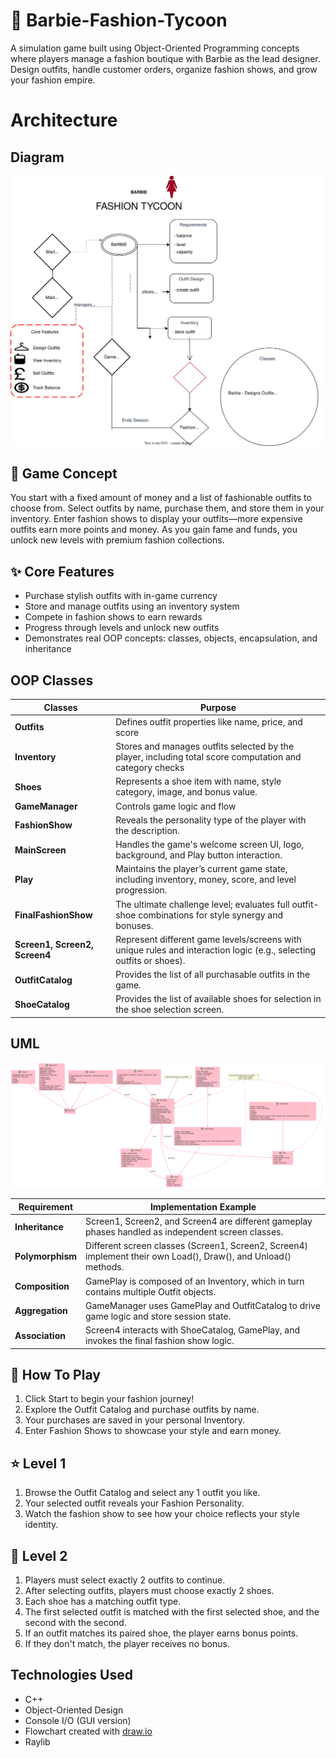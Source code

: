 # 🎀 Barbie-Fashion-Tycoon
A simulation game built using Object-Oriented Programming concepts where players manage a fashion boutique with Barbie as the lead designer. Design outfits, handle customer orders, organize fashion shows, and grow your fashion empire.

# Architecture
## Diagram
![High-Level Diagram](https://github.com/hooraintahir1/Barbie-Fashion-Tycoon/blob/main/docs/Project.drawio.svg)

## 👗 Game Concept
You start with a fixed amount of money and a list of fashionable outfits to choose from. Select outfits by name, purchase them, and store them in your inventory. Enter fashion shows to display your outfits—more expensive outfits earn more points and money. As you gain fame and funds, you unlock new levels with premium fashion collections.

## ✨ Core Features
- Purchase stylish outfits with in-game currency
- Store and manage outfits using an inventory system
- Compete in fashion shows to earn rewards
- Progress through levels and unlock new outfits
- Demonstrates real OOP concepts: classes, objects, encapsulation, and inheritance

## OOP Classes
| Classes   | Purpose |
| -------   | ------- |
|**Outfits**| Defines outfit properties like name, price, and score|
|**Inventory**| Stores and manages outfits selected by the player, including total score computation and category checks |
|**Shoes**| Represents a shoe item with name, style category, image, and bonus value.|
|**GameManager**| Controls game logic and flow|
|**FashionShow**| Reveals the personality type of the player with the description.|
|**MainScreen**| Handles the game's welcome screen UI, logo, background, and Play button interaction.|
|**Play**| Maintains the player’s current game state, including inventory, money, score, and level progression.|
|**FinalFashionShow**| The ultimate challenge level; evaluates full outfit-shoe combinations for style synergy and bonuses.|
|**Screen1, Screen2, Screen4**| Represent different game levels/screens with unique rules and interaction logic (e.g., selecting outfits or shoes).|
|**OutfitCatalog**| Provides the list of all purchasable outfits in the game.|
|**ShoeCatalog**| Provides the list of available shoes for selection in the shoe selection screen.|

## UML
![UML](https://github.com/hooraintahir1/Barbie-Fashion-Tycoon/blob/main/docs/uml.svg)

| Requirement | Implementation Example |
| ----------- | ---------------------- |
|**Inheritance**| Screen1, Screen2, and Screen4 are different gameplay phases handled as independent screen classes.|
|**Polymorphism**| Different screen classes (Screen1, Screen2, Screen4) implement their own Load(), Draw(), and Unload() methods.|
|**Composition**| GamePlay is composed of an Inventory, which in turn contains multiple Outfit objects.|
|**Aggregation**| GameManager uses GamePlay and OutfitCatalog to drive game logic and store session state.|
|**Association**| Screen4 interacts with ShoeCatalog, GamePlay, and invokes the final fashion show logic.|

## 👠 How To Play
1. Click Start to begin your fashion journey!
2. Explore the Outfit Catalog and purchase outfits by name.
3. Your purchases are saved in your personal Inventory.
4. Enter Fashion Shows to showcase your style and earn money.

## ⭐ Level 1
1) Browse the Outfit Catalog and select any 1 outfit you like.
2) Your selected outfit reveals your Fashion Personality.
3) Watch the fashion show to see how your choice reflects your style identity.

## 🌟 Level 2
1) Players must select exactly 2 outfits to continue.
2) After selecting outfits, players must choose exactly 2 shoes.
3) Each shoe has a matching outfit type.
4) The first selected outfit is matched with the first selected shoe, and the second with the second.
5) If an outfit matches its paired shoe, the player earns bonus points.
6) If they don't match, the player receives no bonus.

## Technologies Used
- C++
- Object-Oriented Design
- Console I/O (GUI version)
- Flowchart created with [draw.io](https://draw.io)
- Raylib

